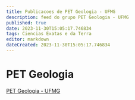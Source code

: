 ```yaml
---
title: Publicacoes de PET Geologia - UFMG 
description: feed do grupo PET Geologia - UFMG
published: true
date: 2023-11-30T15:05:17.746834
tags: Ciencias Exatas e da Terra
editor: markdown
dateCreated: 2023-11-30T15:05:17.746834
---
```


# PET Geologia
[PET Geologia - UFMG](/grupo/225PETGeologiaUFMG)
